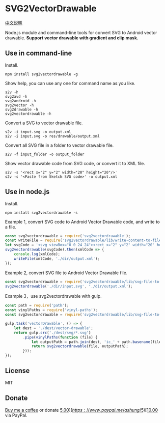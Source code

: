 # SVG2VectorDrawable

[中文说明](README_zh.md)

Node.js module and command-line tools for convert SVG to Android vector drawable. **Support vector drawable with gradient and clip mask.**

## Use in command-line

Install.

```shell
npm install svg2vectordrawable -g
```

Show help, you can use any one for command name as you like.

```shell
s2v -h
svg2avd -h
svg2android -h
svg2vector -h
svg2drawable -h
svg2vectordrawable -h
```

Convert a SVG to vector drawable file.

```shell
s2v -i input.svg -o output.xml
s2v -i input.svg -o res/drawable/output.xml
```

Convert all SVG file in a folder to vector drawable file.

```shell
s2v -f input_folder -o output_folder
```

Show vector drawable code from SVG code, or convert it to XML file.

```shell
s2v -s '<rect x="2" y="2" width="20" height="20"/>'
s2v -s '<Paste from Sketch SVG code>' -o output.xml
```

## Use in node.js

Install.

```shell
npm install svg2vectordrawable -s
```

Example 1, convert SVG code to Android Vector Drawable code, and write to a file.

```javascript
const svg2vectordrawable = require('svg2vectordrawable');
const writeFile = require('svg2vectordrawable/lib/write-content-to-file');
let svgCode = '<svg viewBox="0 0 24 24"><rect x="2" y="2" width="20" height="20"/></svg>';
svg2vectordrawable(svgCode).then(xmlCode => {
    console.log(xmlCode);
    writeFile(xmlCode, './dir/output.xml');
});
```

Example 2, convert SVG file to Android Vector Drawable file.

```javascript
const svg2vectordrawable = require('svg2vectordrawable/lib/svg-file-to-vectordrawable-file');
svg2vectordrawable('./dir/input.svg', './dir/output.xml');
```

Example 3，use svg2vectordrawable with gulp.

```javascript
const path = require('path');
const vinylPaths = require('vinyl-paths');
const svg2vectordrawable = require('svg2vectordrawable/lib/svg-file-to-vectordrawable-file');

gulp.task('vectorDrawable', () => {
    let dest = './dest/vector-drawable';
    return gulp.src('./dest/svg/*.svg')
        .pipe(vinylPaths(function (file) {
            let outputPath = path.join(dest, 'ic_' + path.basename(file).replace(/\.svg$/, '.xml'));
            return svg2vectordrawable(file, outputPath);
        }));
});
```

## License

MIT

## Donate

[Buy me a coffee](https://www.buymeacoffee.com/ashung) or donate [$5.00](https://www.paypal.me/ashung/5) [$10.00](https://www.paypal.me/ashung/10)  via PayPal.